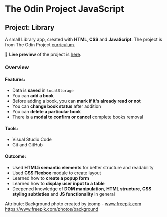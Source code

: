 # The Odin Project JavaScript
## Project: Library
  A small Library app, created with **HTML**, **CSS** and **JavaScript**. The project is from The Odin Project [curriculum](https://www.theodinproject.com/courses/javascript/lessons/library).

🔗 **Live preview** of the project is [here](https://lemuellin.github.io/odin-library-app/).

### Overview
#### **Features:**
* Data is **saved** in `localStorage`
* You can **add a book**
* Before adding a book, you can **mark if it's already read or not**
* You can **change book status** after addition
* You can **delete a particular book**
* There is a **modal to confirm or cancel** complete books removal


#### **Tools:**
* Visual Studio Code
* Git and GitHub


#### **Outcome:**
* Used **HTML5 semantic elements** for better structure and readability
* Used **CSS Flexbox** module to create layout
* Learned how to **create a popup form**
* Learned how to **display user input to a table**
* Deepened knowledge of **DOM manipulation**, **HTML structure**, **CSS styling subtleties** and **JS functionality** in general


Attribute:
Background photo created by jcomp - www.freepik.com
https://www.freepik.com/photos/background